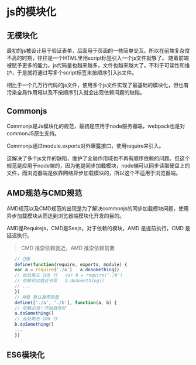 #  js的模块化

## 无模块化

最初的js被设计用于验证表单，后面用于页面的一些简单交互。所以在前端复杂度不高的时期，往往是一个HTML里用script标签引入一个js文件就够了。
随着前端被赋予更多的能力，js代码量也越来越多，文件也越来越大了，不利于可读性和维护，于是就将通过写多个script标签来按顺序引入js文件。

相比于一个几万行代码的js文件，使用多个js文件实现了最基础的模块化，但也有污染全局作用域以及不按顺序引入就会出现依赖问题的缺陷。

## Commonjs

Commonjs是Js模块化的规范，最初是应用于node服务器端，webpack也是对commonJS原生支持。

Commonjs通过module.exports对外曝露接口，使用require来引入。

这解决了多个js文件的缺陷，维护了全局作用域也不再有顺序依赖的问题。但这个规范是应用于node端的，因为他是同步加载模块，node端可以同步读取硬盘上的文件，而浏览器端是依靠网络异步加载模块的，所以这个不适用于浏览器端。

## AMD规范与CMD规范

AMD规范以及CMD规范的出现是为了解决commonjs的同步加载模块问题，使用异步加载模块从而达到浏览器端模块化开发的目的。

AMD是Requirejs，CMD是Seajs，对于依赖的模块，AMD 是提前执行，CMD 是延迟执行。

> CMD 推崇依赖就近，AMD 推崇依赖前置

```js
   // CMD
   define(function(require, exports, module) {
   var a = require('./a')   a.doSomething()
   // 此处略去 100 行   var b = require('./b')
   // 依赖可以就近书写   b.doSomething()
   // ...
   })
   // AMD 默认推荐的是
   define(['./a', './b'], function(a, b) {
   // 依赖必须一开始就写好
   a.doSomething()
   // 此处略去 100 行
   b.doSomething()
   ...
   })
```

## ES6模块化
